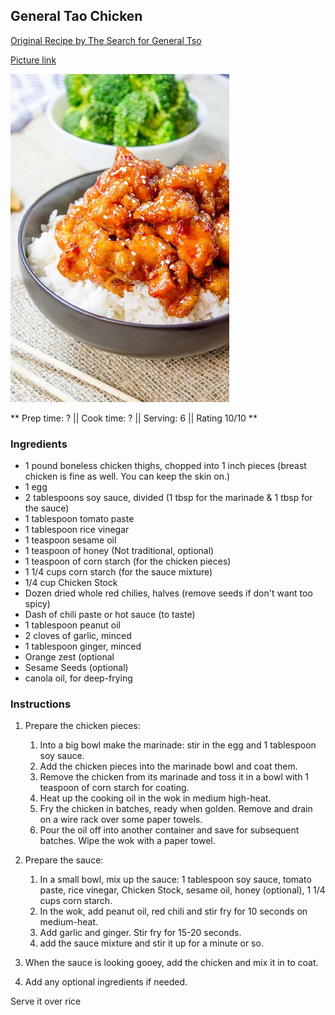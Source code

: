 ## General Tao Chicken

[Original Recipe by The Search for General Tso](http://www.thesearchforgeneraltso.com/tso/recipe.html)

[Picture link](https://dinnerthendessert.com/general-tsos-chicken/)

![Picture](../img/general_tso_chicken.jpg)

** Prep time: ? || Cook time: ? || Serving: 6 || Rating 10/10 **

### Ingredients

- 1 pound boneless chicken thighs, chopped into 1 inch pieces (breast chicken is fine as well. You can keep the skin on.)
- 1 egg
- 2 tablespoons soy sauce, divided (1 tbsp for the marinade & 1 tbsp for the sauce)
- 1 tablespoon tomato paste
- 1 tablespoon rice vinegar
- 1 teaspoon sesame oil
- 1 teaspoon of honey (Not traditional, optional)
- 1 teaspoon of corn starch (for the chicken pieces)
- 1 1/4 cups corn starch (for the sauce mixture)
- 1/4 cup Chicken Stock
- Dozen dried whole red chilies, halves (remove seeds if don't want too spicy)
- Dash of chili paste or hot sauce (to taste)
- 1 tablespoon peanut oil
- 2 cloves of garlic, minced
- 1 tablespoon ginger, minced
- Orange zest (optional
- Sesame Seeds (optional)
- canola oil, for deep-frying

### Instructions

1. Prepare the chicken pieces: 
	1. Into a big bowl make the marinade: stir in the egg and 1 tablespoon soy sauce.
	2. Add the chicken pieces into the marinade bowl and coat them.
	3. Remove the chicken from its marinade and toss it in a bowl with 1 teaspoon of corn starch for coating.
	4. Heat up the cooking oil in the wok in medium high-heat. 
	5. Fry the chicken in batches, ready when golden. Remove and drain on a wire rack over some paper towels. 
	6. Pour the oil off into another container and save for subsequent batches. Wipe the wok with a paper towel.

2. Prepare the sauce: 
	1. In a small bowl, mix up the sauce: 1 tablespoon soy sauce, tomato paste, rice vinegar, Chicken Stock, sesame oil, honey (optional), 1 1/4 cups corn starch.
	2. In the wok, add peanut oil, red chili and stir fry for 10 seconds on medium-heat. 
	3. Add garlic and ginger. Stir fry for 15-20 seconds. 
	4. add the sauce mixture and stir it up for a minute or so.

3. When the sauce is looking gooey, add the chicken and mix it in to coat.

4. Add any optional ingredients if needed. 

Serve it over rice

